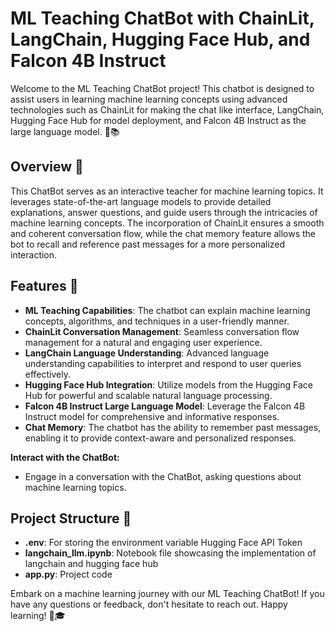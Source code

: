 # ML Teaching ChatBot with ChainLit, LangChain, Hugging Face Hub, and Falcon 4B Instruct

Welcome to the ML Teaching ChatBot project! This chatbot is designed to assist users in learning machine learning concepts using advanced technologies such as ChainLit for making the chat like interface, LangChain, Hugging Face Hub for model deployment, and Falcon 4B Instruct as the large language model. 🤖📚

## Overview 📖

This ChatBot serves as an interactive teacher for machine learning topics. It leverages state-of-the-art language models to provide detailed explanations, answer questions, and guide users through the intricacies of machine learning concepts. The incorporation of ChainLit ensures a smooth and coherent conversation flow, while the chat memory feature allows the bot to recall and reference past messages for a more personalized interaction.

## Features 🌟

- **ML Teaching Capabilities**: The chatbot can explain machine learning concepts, algorithms, and techniques in a user-friendly manner.
- **ChainLit Conversation Management**: Seamless conversation flow management for a natural and engaging user experience.
- **LangChain Language Understanding**: Advanced language understanding capabilities to interpret and respond to user queries effectively.
- **Hugging Face Hub Integration**: Utilize models from the Hugging Face Hub for powerful and scalable natural language processing.
- **Falcon 4B Instruct Large Language Model**: Leverage the Falcon 4B Instruct model for comprehensive and informative responses.
- **Chat Memory**: The chatbot has the ability to remember past messages, enabling it to provide context-aware and personalized responses.

 **Interact with the ChatBot:**

   - Engage in a conversation with the ChatBot, asking questions about machine learning topics.

## Project Structure 📂

- **.env**: For storing the environment variable Hugging Face API Token
- **langchain_llm.ipynb**: Notebook file showcasing the implementation of langchain and hugging face hub
- **app.py**: Project code


Embark on a machine learning journey with our ML Teaching ChatBot! If you have any questions or feedback, don't hesitate to reach out. Happy learning! 🤖🎓
